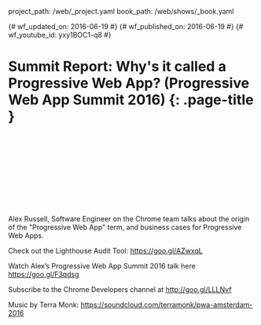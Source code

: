 project_path: /web/_project.yaml
book_path: /web/shows/_book.yaml

{# wf_updated_on: 2016-06-19 #}
{# wf_published_on: 2016-06-19 #}
{# wf_youtube_id: yxy1BOC1-q8 #}

# Summit Report: Why's it called a Progressive Web App? (Progressive Web App Summit 2016) {: .page-title }


<div class="video-wrapper">
  <iframe class="devsite-embedded-youtube-video" data-video-id="yxy1BOC1-q8"
          data-autohide="1" data-showinfo="0" frameborder="0" allowfullscreen>
  </iframe>
</div>


Alex Russell, Software Engineer on the Chrome team talks about the origin of the "Progressive Web App" term, and business cases for Progressive Web Apps. 

Check out the Lighthouse Audit Tool: https://goo.gl/AZwxqL

Watch Alex’s Progressive Web App Summit 2016 talk here https://goo.gl/F3qdsg

Subscribe to the Chrome Developers channel at http://goo.gl/LLLNvf

Music by Terra Monk: https://soundcloud.com/terramonk/pwa-amsterdam-2016
